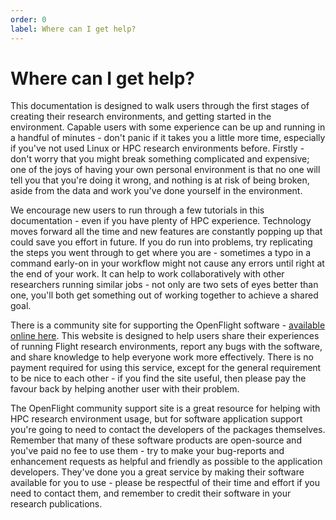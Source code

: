 ```yaml
---
order: 0
label: Where can I get help?
---
```


# Where can I get help?


This documentation is designed to walk users through the first stages of creating their research environments, and getting started in the environment. Capable users with some experience can be up and running in a handful of minutes - don't panic if it takes you a little more time, especially if you've not used Linux or HPC research environments before. Firstly - don't worry that you might break something complicated and expensive; one of the joys of having your own personal environment is that no one will tell you that you're doing it wrong, and nothing is at risk of being broken, aside from the data and work you've done yourself in the environment. 

We encourage new users to run through a few tutorials in this documentation - even if you have plenty of HPC experience. Technology moves forward all the time and new features are constantly popping up that could save you effort in future. If you do run into problems, try replicating the steps you went through to get where you are - sometimes a typo in a command early-on in your workflow might not cause any errors until right at the end of your work. It can help to work collaboratively with other researchers running similar jobs - not only are two sets of eyes better than one, you'll both get something out of working together to achieve a shared goal.

There is a community site for supporting the OpenFlight software - [available online here](https://community.openflighthpc.org/). This website is designed to help users share their experiences of running Flight research environments, report any bugs with the software, and share knowledge to help everyone work more effectively. There is no payment required for using this service, except for the general requirement to be nice to each other - if you find the site useful, then please pay the favour back by helping another user with their problem. 

The OpenFlight community support site is a great resource for helping with HPC research environment usage, but for software application support you're going to need to contact the developers of the packages themselves. Remember that many of these software products are open-source and you've paid no fee to use them - try to make your bug-reports and enhancement requests as helpful and friendly as possible to the application developers. They've done you a great service by making their software available for you to use - please be respectful of their time and effort if you need to contact them, and remember to credit their software in your research publications. 

